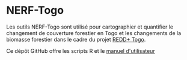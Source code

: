 # NERF-Togo

Les outils NERF-Togo sont utilisé pour cartographier et quantifier le changement de couverture forestier en Togo et les changements de la biomasse forestier dans le cadre du projet [REDD+ Togo](http://www.reddtogo.tg). 

Ce dépôt GitHub offre les scripts R et le [manuel d'utilisateur](https://ogardi.github.io/NERF-Togo) 

